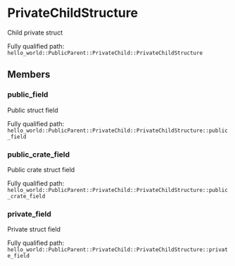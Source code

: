 # PrivateChildStructure

Child private struct


Fully qualified path: `hello_world::PublicParent::PrivateChild::PrivateChildStructure`

## Members

### public_field

Public struct field

Fully qualified path: `hello_world::PublicParent::PrivateChild::PrivateChildStructure::public_field`


### public_crate_field

Public crate struct field

Fully qualified path: `hello_world::PublicParent::PrivateChild::PrivateChildStructure::public_crate_field`


### private_field

Private struct field

Fully qualified path: `hello_world::PublicParent::PrivateChild::PrivateChildStructure::private_field`


